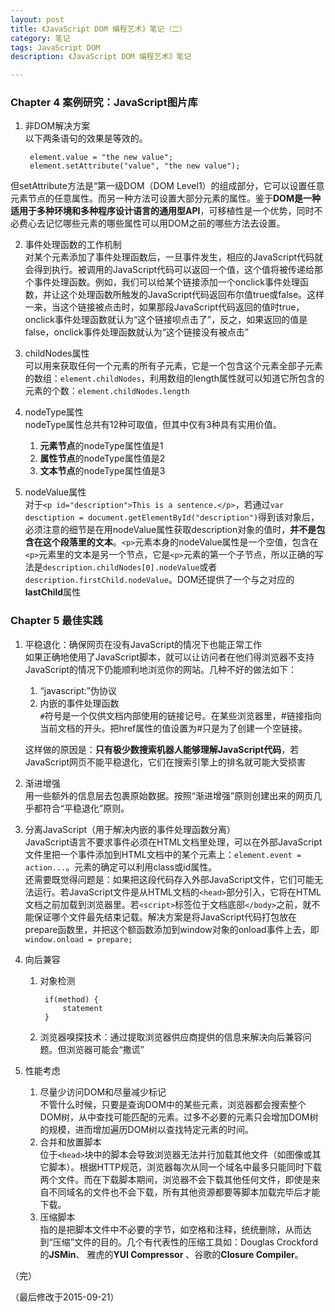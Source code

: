 ```yaml
---
layout: post
title: 《JavaScript DOM 编程艺术》笔记（二）
category: 笔记
tags: JavaScript DOM
description: 《JavaScript DOM 编程艺术》笔记

---
```


### Chapter 4 案例研究：JavaScript图片库

1. 非DOM解决方案  
以下两条语句的效果是等效的。
	
		element.value = "the new value";
		element.setAttribute("value", "the new value");
		
但setAttribute方法是“第一级DOM（DOM Level1）的组成部分，它可以设置任意元素节点的任意属性。而另一种方法可设置大部分元素的属性。鉴于**DOM是一种适用于多种环境和多种程序设计语言的通用型API**，可移植性是一个优势，同时不必费心去记忆哪些元素的哪些属性可以用DOM之前的哪些方法去设置。

2. 事件处理函数的工作机制  
对某个元素添加了事件处理函数后，一旦事件发生，相应的JavaScript代码就会得到执行。被调用的JavaScript代码可以返回一个值，这个值将被传递给那个事件处理函数。例如，我们可以给某个链接添加一个onclick事件处理函数，并让这个处理函数所触发的JavaScript代码返回布尔值true或false。这样一来，当这个链接被点击时，如果那段JavaScript代码返回的值时true，onclick事件处理函数就认为“这个链接呗点击了”，反之，如果返回的值是false，onclick事件处理函数就认为“这个链接没有被点击”

3. childNodes属性  
可以用来获取任何一个元素的所有子元素，它是一个包含这个元素全部子元素的数组：`element.childNodes`，利用数组的length属性就可以知道它所包含的元素的个数：`element.childNodes.length`

4. nodeType属性  
nodeType属性总共有12种可取值，但其中仅有3种具有实用价值。
	1. **元素节点**的nodeType属性值是1
	2. **属性节点**的nodeType属性值是2
	3. **文本节点**的nodeType属性值是3

5. nodeValue属性  
对于`<p id="description">This is a sentence.</p>`，若通过`var desctiption = document.getElementById("description")`得到该对象后，必须注意的细节是在用nodeValue属性获取description对象的值时，**并不是包含在这个段落里的文本**。`<p>`元素本身的nodeValue属性是一个空值，包含在`<p>`元素里的文本是另一个节点，它是`<p>`元素的第一个子节点，所以正确的写法是`description.childNodes[0].nodeValue`或者`description.firstChild.nodeValue`。DOM还提供了一个与之对应的**lastChild**属性

### Chapter 5 最佳实践

1. 平稳退化：确保网页在没有JavaScript的情况下也能正常工作  
如果正确地使用了JavaScript脚本，就可以让访问者在他们得浏览器不支持JavaScript的情况下仍能顺利地浏览你的网站。几种不好的做法如下：
	1. “javascript:”伪协议
	2. 内嵌的事件处理函数  
		`#`符号是一个仅供文档内部使用的链接记号。在某些浏览器里，\#链接指向当前文档的开头。把href属性的值设置为\#只是为了创建一个空链接。  

	这样做的原因是：**只有极少数搜索机器人能够理解JavaScript代码**，若JavaScript网页不能平稳退化，它们在搜索引擎上的排名就可能大受损害

2. 渐进增强  
用一些额外的信息层去包裹原始数据。按照“渐进增强”原则创建出来的网页几乎都符合“平稳退化”原则。

3. 分离JavaScript（用于解决内嵌的事件处理函数分离）  
JavaScript语言不要求事件必须在HTML文档里处理，可以在外部JavaScript文件里把一个事件添加到HTML文档中的某个元素上：`element.event = action...`。元素的确定可以利用class或id属性。  
还需要既觉得问题是：如果把这段代码存入外部JavaScript文件，它们可能无法运行。若JavaScript文件是从HTML文档的`<head>`部分引入，它将在HTML文档之前加载到浏览器里。若`<script>`标签位于文档底部`</body>`之前，就不能保证哪个文件最先结束记载。解决方案是将JavaScript代码打包放在prepare函数里，并把这个额函数添加到window对象的onload事件上去，即`window.onload = prepare;`

4. 向后兼容
	1. 对象检测  

			if(method) {
				statement
			}
	2. 浏览器嗅探技术：通过提取浏览器供应商提供的信息来解决向后兼容问题。但浏览器可能会“撒谎”

5. 性能考虑
	1. 尽量少访问DOM和尽量减少标记  
	不管什么时候，只要是查询DOM中的某些元素，浏览器都会搜索整个DOM树，从中查找可能匹配的元素。过多不必要的元素只会增加DOM树的规模，进而增加遍历DOM树以查找特定元素的时间。
	2. 合并和放置脚本  
	位于`<head>`块中的脚本会导致浏览器无法并行加载其他文件（如图像或其它脚本）。根据HTTP规范，浏览器每次从同一个域名中最多只能同时下载两个文件。而在下载脚本期间，浏览器不会下载其他任何文件，即使是来自不同域名的文件也不会下载，所有其他资源都要等脚本加载完毕后才能下载。
	3. 压缩脚本  
	指的是把脚本文件中不必要的字节，如空格和注释，统统删除，从而达到“压缩”文件的目的。几个有代表性的压缩工具如：Douglas Crockford的**JSMin**、 雅虎的**YUI Compressor** 、谷歌的**Closure Compiler**。

（完）

（最后修改于2015-09-21）
